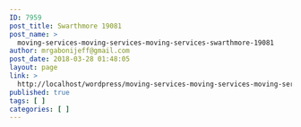 ```yaml
---
ID: 7959
post_title: Swarthmore 19081
post_name: >
  moving-services-moving-services-moving-services-swarthmore-19081
author: mrgabonijeff@gmail.com
post_date: 2018-03-28 01:48:05
layout: page
link: >
  http://localhost/wordpress/moving-services-moving-services-moving-services-swarthmore-19081/
published: true
tags: [ ]
categories: [ ]
---
```

